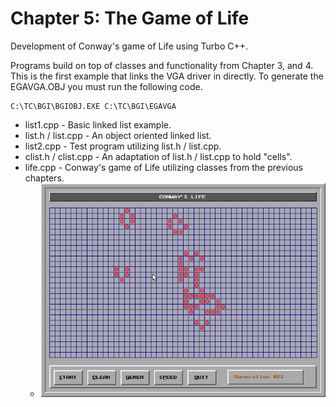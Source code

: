 # Chapter 5: The Game of Life

Development of Conway's game of Life using Turbo C++.

Programs build on top of classes and functionality from Chapter 3, and 4.
This is the first example that links the VGA driver in directly. To generate
the EGAVGA.OBJ you must run the following code.

```
C:\TC\BGI\BGIOBJ.EXE C:\TC\BGI\EGAVGA
```

* list1.cpp - Basic linked list example.
* list.h / list.cpp - An object oriented linked list.
* list2.cpp - Test program utilizing list.h / list.cpp.
* clist.h / clist.cpp - An adaptation of list.h / list.cpp to hold "cells".
* life.cpp - Conway's game of Life utilizing classes from the previous chapters.
  * ![life](img/life_000.png)

